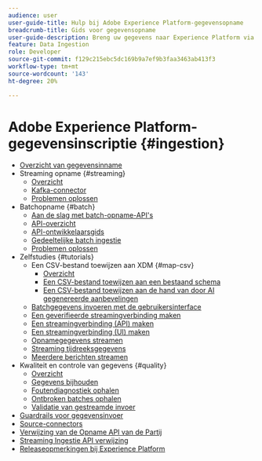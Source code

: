 ```yaml
---
audience: user
user-guide-title: Hulp bij Adobe Experience Platform-gegevensopname
breadcrumb-title: Gids voor gegevensopname
user-guide-description: Breng uw gegevens naar Experience Platform via batch- of streamingopname.
feature: Data Ingestion
role: Developer
source-git-commit: f129c215ebc5dc169b9a7ef9b3faa3463ab413f3
workflow-type: tm+mt
source-wordcount: '143'
ht-degree: 20%

---
```



# Adobe Experience Platform-gegevensinscriptie {#ingestion}

- [Overzicht van gegevensinname](home.md)
- Streaming opname {#streaming}
   - [Overzicht](streaming-ingestion/overview.md)
   - [Kafka-connector](streaming-ingestion/kafka.md)
   - [Problemen oplossen](streaming-ingestion/troubleshooting.md)
- Batchopname {#batch}
   - [Aan de slag met batch-opname-API&#39;s](batch-ingestion/getting-started.md)
   - [API-overzicht](batch-ingestion/overview.md)
   - [API-ontwikkelaarsgids](batch-ingestion/api-overview.md)
   - [Gedeeltelijke batch ingestie](batch-ingestion/partial.md)
   - [Problemen oplossen](batch-ingestion/troubleshooting.md)
- Zelfstudies {#tutorials}
   - Een CSV-bestand toewijzen aan XDM {#map-csv}
      - [Overzicht](./tutorials/map-csv/overview.md)
      - [Een CSV-bestand toewijzen aan een bestaand schema](./tutorials/map-csv/existing-schema.md)
      - [Een CSV-bestand toewijzen aan de hand van door AI gegenereerde aanbevelingen](./tutorials/map-csv/recommendations.md)
   - [Batchgegevens invoeren met de gebruikersinterface](tutorials/ingest-batch-data.md)
   - [Een geverifieerde streamingverbinding maken](tutorials/create-authenticated-streaming-connection.md)
   - [Een streamingverbinding (API) maken](tutorials/create-streaming-connection.md)
   - [Een streamingverbinding (UI) maken](tutorials/create-streaming-connection-ui.md)
   - [Opnamegegevens streamen](tutorials/streaming-record-data.md)
   - [Streaming tijdreeksgegevens](tutorials/streaming-time-series-data.md)
   - [Meerdere berichten streamen](tutorials/streaming-multiple-messages.md)
- Kwaliteit en controle van gegevens {#quality}
   - [Overzicht](quality/overview.md)
   - [Gegevens bijhouden](quality/monitor-data-ingestion.md)
   - [Foutendiagnostiek ophalen](quality/error-diagnostics.md)
   - [Ontbroken batches ophalen](quality/retrieve-failed-batches.md)
   - [Validatie van gestreamde invoer](quality/streaming-validation.md)
- [Guardrails voor gegevensinvoer](guardrails.md)
- [Source-connectors](source-connectors.md)
- [ Verwijzing van de Opname API van de Partij ](https://developer.adobe.com/experience-platform-apis/references/batch-ingestion/)
- [ Streaming Ingestie API verwijzing ](https://developer.adobe.com/experience-platform-apis/references/streaming-ingestion/)
- [Releaseopmerkingen bij Experience Platform](https://experienceleague.adobe.com/en/docs/experience-platform/release-notes/latest)
